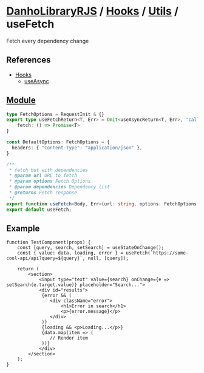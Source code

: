 # [DanhoLibraryRJS](../../index.md) / [Hooks](../index.md) / [Utils](index.md) / useFetch
Fetch every dependency change

## References
* [Hooks](../index.md)
    * [useAsync](./useAsync.md)

## [Module](../../../src/hooks/utils/useFetch.ts)
```ts
type FetchOptions = RequestInit & {}
export type useFetchReturn<T, Err> = Omit<useAsyncReturn<T, Err>, 'callback'> & {
    fetch: () => Promise<T>
}

const DefaultOptions: FetchOptions = {
  headers: { "Content-Type": "application/json" },
}

/**
 * fetch but with dependencies
 * @param url URL to fetch
 * @param options Fetch Options
 * @param dependencies Dependency list
 * @returns Fetch response
 */
export function useFetch<Body, Err>(url: string, options: FetchOptions = {}, dependencies: DependencyList = []): useFetchReturn<Body, Err>;
export default useFetch;
```

## Example
```tsx
function TestComponent(props) {
    const [query, search, setSearch] = useStateOnChange();
    const { value: data, loading, error } = useFetch(`https://some-cool-api/api?query=${query}`, null, [query]);

    return (
        <section>
            <input type="text" value={search} onChange={e => setSearch(e.target.value)} placeholder="Search...">
            <div id="results">
             {error && (
                <div className="error">
                    <h1>Error in search</h1>
                    <p>{error.message}</p>
                </div>
             )}
             {loading && <p>Loading...</p>}
             {data.map(item => (
                // Render item
             ))}
            </div>
        </section>
    );
}
```